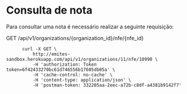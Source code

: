 # Consulta de nota  

Para consultar uma nota é necessário realizar a seguinte requisição:  

GET /api/v1/organizations/{organization_id}/nfe/{nfe_id}  


  ```shell
        curl -X GET \
            http://emites-sandbox.herokuapp.com/api/v1/organizations/11/nfe/10990 \
            -H 'authorization: Token token=6f42433270bc61d746556b17605db05a' \
            -H 'cache-control: no-cache' \
            -H 'content-type: application/json' \
            -H 'postman-token: 332205aa-2eec-a72b-c8df-a4381b9142f7'
  ```